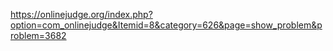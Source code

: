 https://onlinejudge.org/index.php?option=com_onlinejudge&Itemid=8&category=626&page=show_problem&problem=3682
